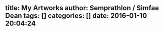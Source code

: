 title: My Artworks
author: Semprathlon / Simfae Dean
tags: []
categories: []
date: 2016-01-10 20:04:24
---
